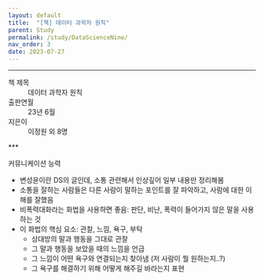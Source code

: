 ```yaml
---
layout: default
title:  "[책] 데이터 과학자 원칙"
parent: Study
permalink: /study/DataScienceNine/
nav_order: 3
date: 2023-07-27
---
```


***
<dl>
  <dt>책 제목</dt>
  <dd>데이터 과학자 원칙</dd>
<dt>출판연월</dt>
  <dd>23년 6월</dd>
  <dt>지은이</dt>
  <dd>이정원 외 8명</dd>
</dl>
***


커뮤니케이션 능력

- 변성윤이란 DS의 글인데, 소통 관련해서 인상깊어 일부 내용만 정리해봄
- 소통을 잘하는 사람들은 다른 사람이 말하는 포인트를 잘 파악하고, 사람에 대한 이해를 잘했음
- 비폭력대화라는 화법을 사용하면 좋음: 판단, 비난, 폭력이 들어가지 않은 말을 사용하는 것
- 이 화법의 핵심 요소: 관찰, 느낌, 욕구, 부탁
  - 상대방의 말과 행동을 그대로 관찰
  - 그 말과 행동을 보았을 때의 느낌을 언급
  - 그 느낌이 어떤 욕구와 연결되는지 찾아냄 (저 사람이 뭘 원하는지..?)
  - 그 욕구를 해결하기 위해 어떻게 해주길 바라는지 표현


